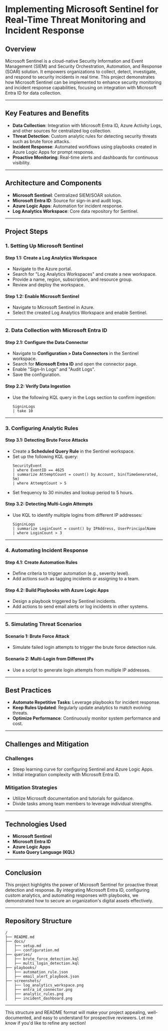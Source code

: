 

# **Implementing Microsoft Sentinel for Real-Time Threat Monitoring and Incident Response**

## **Overview**

Microsoft Sentinel is a cloud-native Security Information and Event Management (SIEM) and Security Orchestration, Automation, and Response (SOAR) solution. It empowers organizations to collect, detect, investigate, and respond to security incidents in real time. This project demonstrates how Microsoft Sentinel can be implemented to enhance security monitoring and incident response capabilities, focusing on integration with Microsoft Entra ID for data collection.

---

## **Key Features and Benefits**
- **Data Collection**: Integration with Microsoft Entra ID, Azure Activity Logs, and other sources for centralized log collection.
- **Threat Detection**: Custom analytic rules for detecting security threats such as brute force attacks.
- **Incident Response**: Automated workflows using playbooks created in Azure Logic Apps for prompt response.
- **Proactive Monitoring**: Real-time alerts and dashboards for continuous visibility.

---

## **Architecture and Components**
- **Microsoft Sentinel**: Centralized SIEM/SOAR solution.
- **Microsoft Entra ID**: Source for sign-in and audit logs.
- **Azure Logic Apps**: Automation for incident response.
- **Log Analytics Workspace**: Core data repository for Sentinel.

---

## **Project Steps**

### **1. Setting Up Microsoft Sentinel**
#### **Step 1.1: Create a Log Analytics Workspace**
- Navigate to the Azure portal.
- Search for "Log Analytics Workspaces" and create a new workspace.
- Provide a name, region, subscription, and resource group.
- Review and deploy the workspace.

#### **Step 1.2: Enable Microsoft Sentinel**
- Navigate to Microsoft Sentinel in Azure.
- Select the created Log Analytics Workspace and enable Sentinel.


---

### **2. Data Collection with Microsoft Entra ID**
#### **Step 2.1: Configure the Data Connector**
- Navigate to **Configuration > Data Connectors** in the Sentinel workspace.
- Search for **Microsoft Entra ID** and open the connector page.
- Enable "Sign-In Logs" and "Audit Logs".
- Save the configuration.

#### **Step 2.2: Verify Data Ingestion**
- Use the following KQL query in the Logs section to confirm ingestion:
  ```kql
  SigninLogs
  | take 10
  ```


---

### **3. Configuring Analytic Rules**
#### **Step 3.1: Detecting Brute Force Attacks**
- Create a **Scheduled Query Rule** in the Sentinel workspace.
- Set up the following KQL query:
  ```kql
  SecurityEvent
  | where EventID == 4625
  | summarize AttemptCount = count() by Account, bin(TimeGenerated, 5m)
  | where AttemptCount > 5
  ```
- Set frequency to 30 minutes and lookup period to 5 hours.

#### **Step 3.2: Detecting Multi-Login Attempts**
- Use KQL to identify multiple logins from different IP addresses:
  ```kql
  SigninLogs
  | summarize LoginCount = count() by IPAddress, UserPrincipalName
  | where LoginCount > 3
  ```


---

### **4. Automating Incident Response**
#### **Step 4.1: Create Automation Rules**
- Define criteria to trigger automation (e.g., severity level).
- Add actions such as tagging incidents or assigning to a team.

#### **Step 4.2: Build Playbooks with Azure Logic Apps**
- Design a playbook triggered by Sentinel incidents.
- Add actions to send email alerts or log incidents in other systems.

---

### **5. Simulating Threat Scenarios**
#### **Scenario 1: Brute Force Attack**
- Simulate failed login attempts to trigger the brute force detection rule.

#### **Scenario 2: Multi-Login from Different IPs**
- Use a script to generate login attempts from multiple IP addresses.


---

## **Best Practices**
- **Automate Repetitive Tasks**: Leverage playbooks for incident response.
- **Keep Rules Updated**: Regularly update analytics to match evolving threats.
- **Optimize Performance**: Continuously monitor system performance and cost.

---

## **Challenges and Mitigation**
### **Challenges**
- Steep learning curve for configuring Sentinel and Azure Logic Apps.
- Initial integration complexity with Microsoft Entra ID.

### **Mitigation Strategies**
- Utilize Microsoft documentation and tutorials for guidance.
- Divide tasks among team members to leverage individual strengths.

---

## **Technologies Used**
- **Microsoft Sentinel**
- **Microsoft Entra ID**
- **Azure Logic Apps**
- **Kusto Query Language (KQL)**

---

## **Conclusion**
This project highlights the power of Microsoft Sentinel for proactive threat detection and response. By integrating Microsoft Entra ID, configuring custom analytics, and automating responses with playbooks, we demonstrated how to secure an organization's digital assets effectively.

---

## **Repository Structure**
```
/
├── README.md
├── docs/
│   ├── setup.md
│   ├── configuration.md
├── queries/
│   ├── brute_force_detection.kql
│   ├── multi_login_detection.kql
├── playbooks/
│   ├── automation_rule.json
│   ├── email_alert_playbook.json
├── screenshots/
│   ├── log_analytics_workspace.png
│   ├── entra_id_connector.png
│   ├── analytic_rules.png
│   ├── incident_dashboard.png
```

---

This structure and README format will make your project appealing, well-documented, and easy to understand for prospective reviewers. Let me know if you'd like to refine any section!
